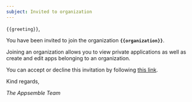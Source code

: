 ```yaml
---
subject: Invited to organization
---
```


`{{greeting}}`,

You have been invited to join the organization **`{{organization}}`**.

Joining an organization allows you to view private applications as well as create and edit apps
belonging to an organization.

You can accept or decline this invitation by following [this link](/{{url}}).

Kind regards,

_The Appsemble Team_
